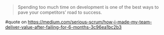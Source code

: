 > Spending too much time on development is one of the best ways to pave your competitors’ road to success.

#quote  on https://medium.com/serious-scrum/how-i-made-my-team-deliver-value-after-failing-for-6-months-3c96ea1bc2b3